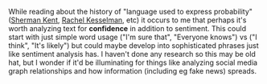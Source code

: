 While reading about the history of "language used to express probability"
([Sherman
Kent](https://www.cia.gov/library/center-for-the-study-of-intelligence/csi-publications/books-and-monographs/sherman-kent-and-the-board-of-national-estimates-collected-essays/6words.html),
[Rachel
Kesselman](https://www.gwern.net/docs/statistics/bayes/2008-kesselman.pdf),
etc) it occurs to me that perhaps it's worth analyzing text for **confidence**
in addition to sentiment. This could start with just simple word usage ("I'm
sure that", "Everyone knows") vs ("I think", "It's likely") but could maybe
develop into sophisticated phrases just like sentiment analysis has. I haven't
done any research so this may be old hat, but I wonder if it'd be illuminating
for things like analyzing social media graph relationships and how information
(including eg fake news) spreads.

